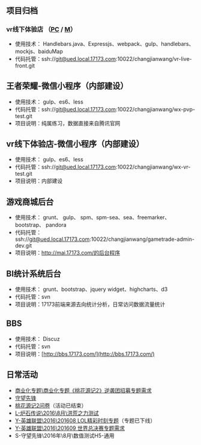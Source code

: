 ## 项目归档 ##

### vr线下体验店 （[PC](http://vr.17173.com/ty/) / [M](http://vr.17173.com/ty/m)） ###

- 使用技术： Handlebars.java、Expressjs、webpack、gulp、handlebars、mockjs、baiduMap
- 代码托管：ssh://git@ued.local.17173.com:10022/changjianwang/vr-live-front.git

## 王者荣耀-微信小程序（内部建设） ##

- 使用技术： gulp、es6、less
- 代码托管：ssh://git@ued.local.17173.com:10022/changjianwang/wx-pvp-test.git
- 项目说明：纯属练习，数据直接来自腾讯官网

## vr线下体验店-微信小程序（内部建设） ##

- 使用技术： gulp、es6、less
- 代码托管：ssh://git@ued.local.17173.com:10022/changjianwang/wx-vr-test.git
- 项目说明：内部建设


## 游戏商城后台 ##

- 使用技术： grunt、 gulp、 spm、spm-sea、sea、freemarker、bootstrap、 pandora
- 代码托管：ssh://git@ued.local.17173.com:10022/changjianwang/gametrade-admin-dev.git
- 项目说明：http://mai.17173.com/的后台程序

## BI统计系统后台 ##

- 使用技术： grunt、bootstrap、jquery widget、highcharts、d3
- 代码托管：svn
- 项目说明：17173前端来源去向统计分析，日常访问数据流量统计

## BBS ##
- 使用技术： Discuz
- 代码托管：svn
- 项目说明：[http://bbs.17173.com/](http://bbs.17173.com/)


## 日常活动 ##

- [商业化专题\商业化专题《桃花源记2》逆袭团招募专题需求](http://news.17173.com/zt/dst/010/index.shtml)
- [守望先锋](http://ow.17173.com/)
- [桃花源记2问卷](http://act.17173.com/cms/qa/2016/10/taoyuan/index.shtml)（活动已结束）
- [L-炉石传说\2016\8月\洪荒之力测试](http://hs.17173.com/zt/hhzl/index.shtml)
- [Y-英雄联盟\2016\201608 LOL精彩时刻专题](http://v.17173.com/lol/fuge/index.html)（专题已下线）
- [Y-英雄联盟\2016\201609 世界总决赛专题需求](http://lol.17173.com/s6/)
- S-守望先锋\2016年\8月\数值测试H5-通用
